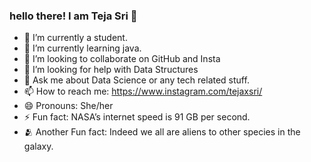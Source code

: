 ### hello there! I am Teja Sri 👋



- 🔭 I’m currently a student. 
- 🌱 I’m currently learning java.
- 👯 I’m looking to collaborate on GitHub and Insta
- 🤔 I’m looking for help with Data Structures
- 💬 Ask me about Data Science or any tech related stuff.
- 📫 How to reach me: https://www.instagram.com/tejaxsri/
- 😄 Pronouns: She/her
- ⚡ Fun fact: NASA’s internet speed is 91 GB per second.
- 🫂 Another Fun fact: Indeed we all are aliens to other species in the galaxy.


